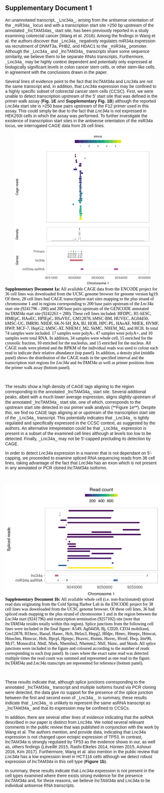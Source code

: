 <style> 
.caption { 
  color: Black; 
  font-family: "Times New Roman", Times, serif;
  font-size: 1.0em; 
}
</style>

## Supplementary Document 1

<span style="font-family: Arial; font-size: 1em;">
An unannotated transcript, _Lnc34a_, arising from the antisense orientation of the _miR34a_ locus and with a transcription start site >250 bp upstream of the annotated _lncTAM34as_ start site, has been previously reported in a study examining colorectal cancer (Wang et al. 2016). Among the findings in Wang et al. the authors discover that _Lnc34a_ negatively regulates miR34a expression via recruitment of DNMT3a, PHB2, and HDAC1 to the _miR34a_ promoter. Although the _Lnc34a_ and _lncTAM34a_ transcripts share some sequence similarity, we believe them to be separate RNAs transcripts. Furthermore, _Lnc34a_ may be highly context dependent and potentially only expressed at biologically significant levels in colon cancer stem cells, or other stem-like cells, in agreement with the conclusions drawn in the paper.

Several lines of evidence point to the fact that _lncTAM34a_ and _Lnc34a_ are not the same transcript and, in addition, that _Lnc34a_ expression may be confined to a highly specific subset of colorectal cancer stem cells (CCSC). First, we were unable to detect transcription upstream of the 5' start site that was defined in the primer walk assay (**Fig. 1E** and **Supplementary Fig. 1B**) although the reported _Lnc34a_ start site is >250 base pairs upstream of the F12 primer used in this assay. This could simply be due to the fact that _Lnc34a_ is not expressed in HEK293t cells in which the assay was performed. To further investigate the existence of transcription start sites in the antisense orientation of the _miR34a_ locus, we interrogated CAGE data from 28 cell lines. 
</span>

<center><img src="https://github.com/GranderLab/miR34a_asRNA_project/raw/master/inst/lnc34a_cage/lnc34a_cage.png" height="500px" /></center>

<div class="caption">
<strong>Supplementary Document 1a:</strong> All available CAGE data from the ENCODE project for 36 cell lines was downloaded from the UCSC genome browser for genome version hg19. Of these, 28 cell lines had CAGE transcription start sites mapping to the plus strand of chromosome 1 and in regions corresponding to 200 base pairs upstream of the <i>Lnc34a</i> start site (9241796 - 200) and 200 base pairs upstream of the GENCODE annotated <i>lncTAM34a</i> start site (9242263 + 200). These cell lines included: HFDPC, H1-hESC, HMEpC, HAoEC, HPIEpC, HSaVEC, GM12878, hMSC-BM, HUVEC, AG04450, hMSC-UC, IMR90, NHDF, SK-N-SH_RA, BJ, HOB, HPC-PL, HAoAF, NHEK, HVMF, HWP, MCF-7, HepG2, hMSC-AT, NHEM.f_M2, SkMC, NHEM_M2, and HCH. In total 74 samples were included. 17 samples were polyA-, 47 samples were polyA+, and 10 samples were total RNA. In addition, 34 samples were whole cell, 15 enriched for the cytosolic fraction, 10 enriched for the nucleolus, and 15 enriched for the nucleus. All CAGE reads were plotted and the RPKM of the individual reads was used to colour each read to indicate their relative abundance (top panel). In addition, a density plot (middle panel) shows the distribution of the CAGE reads in the specified interval and the transcription start regions for <i>Lnc34a</i> and <i>lncTAM34a</i> as well as primer positions from the primer walk assay (bottom panel).
</div>

<p style="page-break-after: always;">&nbsp;</p>

<span style="font-family: Arial; font-size: 1em;">
The results show a high density of CAGE tags aligning to the region corresponding to the annotated _lncTAM34a_ start site. Several additional peaks, albeit with a much lower average expression, aligns slightly upstream of the annotated _lncTAM34a_ start site, one of which, corresponds to the upstream start site detected in our primer walk analysis (**Figure 1e**). Despite this, we find no CAGE tags aligning at or upstream of the transcription start site of the _Lnc34a_ transcript. This potentially indicates that _Lnc34a_ is tightly regulated and specifically expressed in the CCSC context, as suggested by the authors. An alternative intrepretation could be that _Lnc34a_ expression is present in a subset of the examined cell lines although at levels too low to be detected. Finally, _Lnc34a_ may not be 5'-capped precluding its detection by CAGE.

In order to detect _Lnc34a_ expression in a manner that is not dependant on 5'-capping, we proceeded to examine spliced RNA sequencing reads from 36 cell lines, taking advantage of the fact that _Lnc34a_ has an exon which is not present in any annotated or PCR cloned _lncTAM34a_ isoforms. 
</span>

<p style="page-break-after: always;">&nbsp;</p>

<center><img src="https://github.com/GranderLab/miR34a_asRNA_project/raw/master/inst/lnc34a_splice_jnc/lnc34a_splice_jnc.png" style="display: block; margin: auto;" /></center>

<div class="caption">
<strong>Supplementary Document 1b:</strong>  All available whole cell (i.e. non-fractionated) spliced read data originating from the Cold Spring Harbor Lab in the ENCODE  project for 38 cell lines was downloaded from the UCSC genome browser. Of these cell lines, 36 had spliced reads mapping to the plus strand of chromosome 1 and in the region between the <i>Lnc34a</i> start (9241796) and transcription termination (9257102) site (note that <i>lncTAM34a</i> resides totally within this region). Splice junctions from the following cell lines were included in the final figure: A549, Ag04450, Bj, CD20, CD34 mobilized, Gm12878, H1hesc, Haoaf, Haoec, Hch, Helas3, Hepg2, Hfdpc, Hmec, Hmepc, Hmscat, Hmscbm, Hmscuc, Hob, Hpcpl, Hpiepc, Hsavec, Hsmm, Huvec, Hvmf, Hwp, Imr90, Mcf7, Monocd14, Nhdf, Nhek, Nhemfm2, Nhemm2, Nhlf, Skmc, and Sknsh. All splice junctions were included in the figure and coloured according to the number of reads corresponding to each (top panel). In cases where the exact same read was detected multiple times the read count was summed and represented as one read in the figure. <i>lncTAM34a</i> and <i>Lnc34a</i> transcripts are represented for reference (bottom panel).
</div>

<p style="page-break-after: always;">&nbsp;</p>

<span style="font-family: Arial; font-size: 1em;">
These results indicate that, although splice junctions corresponding to the annotated _lncTAM34a_ transcript and multiple isoforms found via PCR cloning were detected, the data give no support for the presence of the splice junction between the first and second exon of _Lnc34a_. In summary, these results indicate that _Lnc34a_ is unlikely to represent the same asRNA transcript as _lncTAM34a_ and that its expression may be confined to CCSCs.

In addition, there are several other lines of evidence indicating that the asRNA described in our paper is distinct from _Lnc34a_. We noted several relevant comments in the public review that was published in conjunction with the work by Wang et al. The authors mention, and provide data, indicating that _Lnc34a_ expression is not changed upon ectopic expression of TP53. In contrast, _lncTAM34a_ is strongly regulated by TP53 as the evidence shows in our, as well as, others findings (Léveillé 2015, Rashi-Elkeles 2014, Hünten 2015, Ashouri 2016, Kim 2017). Furthermore, Wang et al. also mention in the public review that _Lnc34a_ has a low expression level in HCT116 cells although we detect robust expression of _lncTAM34a_ in this cell type (**Figure 1b**).

In summary, these results indicate that _Lnc34a_ expression is not present in the cell types examined where there exists strong evidence for the presence _lncTAM34a_ and, for these reasons, we believe _lncTAM34a_ and _Lnc34a_ to be individual antisense RNA transcripts.
</span>
